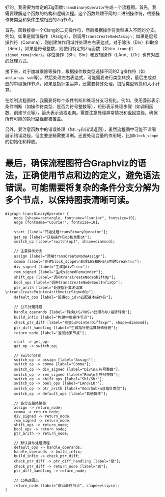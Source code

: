 好的，我需要为给定的Zig函数`transBinaryOperator`生成一个流程图。首先，我需要理解这个函数的结构和逻辑流程。这个函数处理不同的二进制操作符，根据操作符类型和条件生成相应的Zig节点。

首先，函数接收一个Clang的二元操作符，然后根据操作符类型进入不同的分支。例如，如果是赋值操作（Assign），则调用`transCreateNodeAssign`；如果是逗号操作符（Comma），则创建块作用域并处理左右表达式。对于除法（Div）和取余（Rem），如果是符号整数，则使用特定的Zig函数（如`div_trunc`和`signed_remainder`）。移位操作（Shl、Shr）和逻辑操作（LAnd、LOr）也有对应的处理方式。

接下来，对于加减乘除等操作，根据操作数类型选择不同的Zig操作符（如`add_wrap`、`sub`等）。然后处理左右表达式，可能需要进行类型转换，最后生成对应的中缀操作节点。如果是指针差运算，还需要特殊处理，包括类型转换和大小计算。

在绘制流程图时，我需要将每个条件判断和处理分支可视化。例如，使用菱形表示条件判断（如操作符类型、是否为符号整数等），矩形表示处理步骤（如调用函数、创建节点等），箭头表示流程走向。需要注意处理异常情况和返回路径，确保所有可能的执行路径都被覆盖。

另外，要注意函数中的错误处理（如`try`和错误返回），虽然流程图中可能不详细展示错误路径，但主要逻辑需要清晰。还要处理变量的作用域，比如`block_scope`的初始化和释放。

最后，确保流程图符合Graphviz的语法，正确使用节点和边的定义，避免语法错误。可能需要将复杂的条件分支分解为多个节点，以保持图表清晰可读。
================================================
```graphviz
digraph transBinaryOperator {
    node [shape=rectangle, fontname="Courier", fontsize=10];
    edge [fontname="Courier", fontsize=10];

    start [label="开始处理transBinaryOperator"];
    get_op [label="获取操作符op和类型qt"];
    switch_op [label="switch(op)", shape=diamond];

    // 主要操作分支
    assign [label="调用transCreateNodeAssign"];
    comma [label="创建block_scope\n处理LHS和RHS\n构建break节点"];
    div_signed [label="生成@divTrunc"];
    rem_signed [label="生成signedRemainder"];
    shift_ops [label="调用transCreateNodeShiftOp"];
    bool_ops [label="调用transCreateNodeBoolInfixOp"];
    ptr_arith [label="处理指针算术运算\ntransCreatePointerArithmeticSignedOp"];
    default_ops [label="设置op_id\n匹配基本操作符"];

    // 公共处理路径
    handle_operands [label="转换LHS/RHS\n处理布尔/指针转换"];
    build_infix [label="构建中缀操作节点"];
    check_ptr_diff [label="检查isPointerDiffExpr", shape=diamond];
    ptr_diff_handling [label="生成指针差运算特殊处理"];
    return_node [label="返回结果节点"];

    start -> get_op;
    get_op -> switch_op;

    // Switch分支
    switch_op -> assign [label="Assign"];
    switch_op -> comma [label="Comma"];
    switch_op -> div_signed [label="Div\n且符号整数"];
    switch_op -> rem_signed [label="Rem\n且符号整数"];
    switch_op -> shift_ops [label="Shl/Shr"];
    switch_op -> bool_ops [label="LAnd/LOr"];
    switch_op -> ptr_arith [label="Add/Sub\n且指针类型"];
    switch_op -> default_ops [label="其他操作"];

    // 各分支最终路径
    assign -> return_node;
    comma -> return_node;
    div_signed -> return_node;
    rem_signed -> return_node;
    shift_ops -> return_node;
    bool_ops -> return_node;
    ptr_arith -> return_node;

    // 默认操作处理流程
    default_ops -> handle_operands;
    handle_operands -> build_infix;
    build_infix -> check_ptr_diff;
    check_ptr_diff -> ptr_diff_handling [label="是"];
    check_ptr_diff -> return_node [label="否"];
    ptr_diff_handling -> return_node;

    // 公共返回点
    return_node [label="返回最终节点", shape=ellipse];
}
```